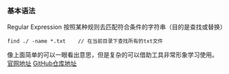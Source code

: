 ### 基本语法   
Regular Expression 按照某种规则去匹配符合条件的字符串（目的是查找或替换） 
  ```
  find ./ -name *.txt    // 在当前目录下查找所有的txt文件    
  ```    
  
像上面简单的可以一眼看出意思，但是复杂的可以借助工具非常形象学习使用。
[官网地址](www.regexper.com) [GitHub仓库地址](https://github.com/javallone/regexper-static)





